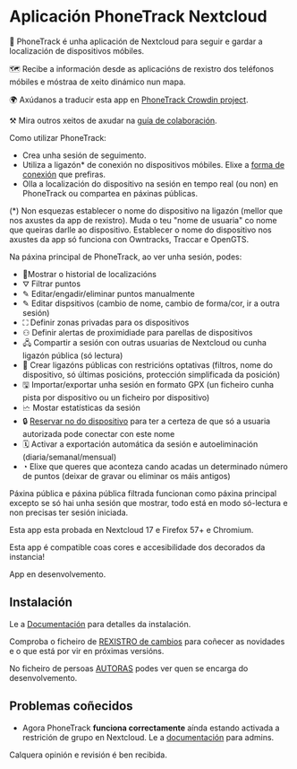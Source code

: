 # Aplicación PhoneTrack Nextcloud

📱 PhoneTrack é unha aplicación de Nextcloud para seguir e gardar a localización de dispositivos móbiles.

🗺 Recibe a información desde as aplicacións de rexistro dos teléfonos móbiles e móstraa de xeito dinámico nun mapa.

🌍 Axúdanos a traducir esta app en [PhoneTrack Crowdin project](https://crowdin.com/project/phonetrack).

⚒ Mira outros xeitos de axudar na [guía de colaboración](https://gitlab.com/eneiluj/phonetrack-oc/blob/master/CONTRIBUTING.md).

Como utilizar PhoneTrack:

* Crea unha sesión de seguimento.
* Utiliza a ligazón\* de conexión no dispositivos móbiles. Elixe a [forma de conexión](https://gitlab.com/eneiluj/phonetrack-oc/wikis/userdoc#logging-methods) que prefiras.
* Olla a localización do dispositivo na sesión en tempo real (ou non) en PhoneTrack ou compartea en páxinas públicas.

(\*) Non esquezas establecer o nome do dispositivo na ligazón (mellor que nos axustes da app de rexistro). Muda o teu "nome de usuaria" co nome que queiras darlle ao dispositivo. Establecer o nome do dispositivo nos axustes da app só funciona con Owntracks, Traccar e OpenGTS.

Na páxina principal de PhoneTrack, ao ver unha sesión, podes:

* 📍Mostrar o historial de localizacións
* ⛛ Filtrar puntos
* ✎ Editar/engadir/eliminar puntos manualmente
* ✎ Editar dispsitivos (cambio de nome, cambio de forma/cor, ir a outra sesión)
* ⛶ Definir zonas privadas para os dispositivos
* ⚇ Definir alertas de proximidiade para parellas de dispositivos
* 🖧 Compartir a sesión con outras usuarias de Nextcloud ou cunha ligazón pública (só lectura)
* 🔗 Crear ligazóns públicas con restricións optativas (filtros, nome do dispositivo, só últimas posicións, protección simplificada da posición)
* 🖫 Importar/exportar unha sesión en formato GPX (un ficheiro cunha pista por dispositivo ou un ficheiro por dispositivo)
* 🗠 Mostar estatísticas da sesión
* 🔒 [Reservar no do dispositivo](https://gitlab.com/eneiluj/phonetrack-oc/wikis/userdoc#device-name-reservation) para ter a certeza de que só a usuaria autorizada pode conectar con este nome
* 🗓 Activar a exportación automática da sesión e autoeliminación (diaria/semanal/mensual)
* ◔ Elixe que queres que aconteza cando acadas un determinado número de puntos (deixar de gravar ou eliminar os máis antigos)

Páxina pública e páxina pública filtrada funcionan como páxina principal excepto se só hai unha sesión que mostrar, todo está en modo só-lectura e non precisas ter sesión iniciada.

Esta app esta probada en Nextcloud 17 e Firefox 57+ e Chromium.

Esta app é compatible coas cores e accesibilidade dos decorados da instancia!

App en desenvolvemento.

## Instalación

Le a [Documentación](https://gitlab.com/eneiluj/phonetrack-oc/wikis/admindoc) para detalles da instalación.

Comproba o ficheiro de [REXISTRO de cambios](https://gitlab.com/eneiluj/phonetrack-oc/blob/master/CHANGELOG.md#change-log) para coñecer as novidades e o que está por vir en próximas versións.

No ficheiro de persoas [AUTORAS](https://gitlab.com/eneiluj/phonetrack-oc/blob/master/AUTHORS.md#authors) podes ver quen se encarga do desenvolvemento.

## Problemas coñecidos

* Agora PhoneTrack **funciona correctamente** aínda estando activada a restrición de grupo en Nextcloud. Le a [documentación](https://gitlab.com/eneiluj/phonetrack-oc/wikis/admindoc#issue-with-phonetrack-restricted-to-some-groups-in-nextcloud) para admins.

Calquera opinión e revisión é ben recibida.